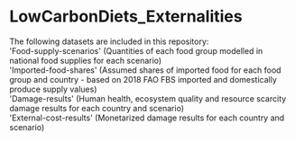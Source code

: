 # LowCarbonDiets_Externalities
The following datasets are included in this repository:<br/>
'Food-supply-scenarios' (Quantities of each food group modelled in national food supplies for each scenario) <br/>
'Imported-food-shares' (Assumed shares of imported food for each food group and country - based on 2018 FAO FBS imported and domestically produce supply values) <br/>
'Damage-results' (Human health, ecosystem quality and resource scarcity damage results for each country and scenario) <br/>
'External-cost-results' (Monetarized damage results for each country and scenario)
